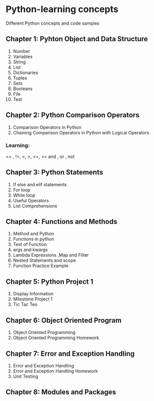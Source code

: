 # Python-learning concepts
Different Python concepts and code samples

## Chapter 1: Pyhton Object and Data Structure  

1. Number
2. Variables
3. String
4. List
5. Dictionaries
6. Tuples
7. Sets
8. Booleans
9. File
10. Test

## Chapter 2: Python Comparison Operators

1. Comparison Operators in Python
2. Chaining Comparison Operators in Python with Logical Operators

### Learning:
== , !=, <, >, <=, >= 
and , or , not

## Chapter 3: Python Statements

1. If else and elif statements
2. For loop
3. While loop
4. Useful Operators
5. List Comprehensions
 
## Chapter 4: Functions and Methods

1. Method and Python
2. Functions in python
3. Test of Function
4. args and kwargs 
5. Lambda Expressions ,Map and Filter
6. Nested Statements and scope
7. Function Practice Example

## Chapter 5: Python Project 1
1. Display Information
2. Milestone Project 1
3. Tic Tac Teo

## Chapter 6: Object Oriented Program
1. Object Oriented Programming
2. Object Oriented Programming Homework

## Chapter 7: Error and Exception Handling
1. Error and Exception Handling
2. Error and Exception Handling Homework
3. Unit Testing

## Chapter 8: Modules and Packages




